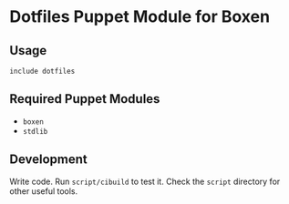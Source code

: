 # Dotfiles Puppet Module for Boxen

## Usage

```puppet
include dotfiles
```

## Required Puppet Modules

* `boxen`
* `stdlib`

## Development

Write code. Run `script/cibuild` to test it. Check the `script`
directory for other useful tools.

